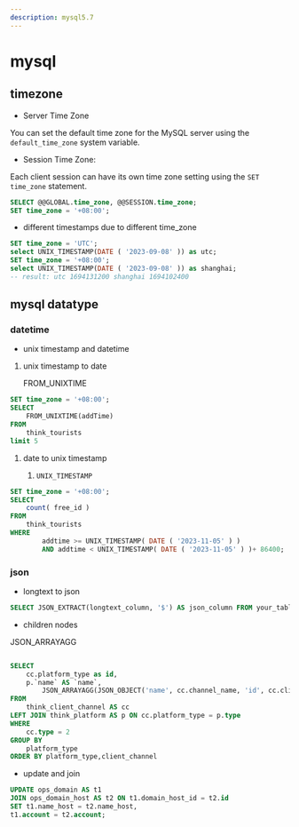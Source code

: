 ```yaml
---
description: mysql5.7
---
```


# mysql

##

## timezone&#x20;

* Server Time Zone

You can set the default time zone for the MySQL server using the `default_time_zone` system variable.

* Session Time Zone:

Each client session can have its own time zone setting using the `SET time_zone` statement.

```sql
SELECT @@GLOBAL.time_zone, @@SESSION.time_zone;
SET time_zone = '+08:00';
```



* different timestamps due to different time\_zone

```sql
SET time_zone = 'UTC';
select UNIX_TIMESTAMP(DATE ( '2023-09-08' )) as utc;
SET time_zone = '+08:00';
select UNIX_TIMESTAMP(DATE ( '2023-09-08' )) as shanghai;
-- result: utc 1694131200 shanghai 1694102400
```



## mysql datatype



### datetime



* unix timestamp and datetime

1.  unix timestamp to date

    FROM\_UNIXTIME

```sql
SET time_zone = '+08:00';
SELECT
	FROM_UNIXTIME(addTime)
FROM
	think_tourists 
limit 5
```

1. date to unix timestamp
   1. ```
      UNIX_TIMESTAMP
      ```

```sql
SET time_zone = '+08:00';
SELECT
	count( free_id ) 
FROM
	think_tourists 
WHERE
		addtime >= UNIX_TIMESTAMP( DATE ( '2023-11-05' ) ) 
		AND addtime < UNIX_TIMESTAMP( DATE ( '2023-11-05' ) )+ 86400;
```



### json



* longtext to json

```sql
SELECT JSON_EXTRACT(longtext_column, '$') AS json_column FROM your_table;
```



* children nodes

JSON\_ARRAYAGG

```sql

SELECT
    cc.platform_type as id,
    p.`name` AS `name`,
		JSON_ARRAYAGG(JSON_OBJECT('name', cc.channel_name, 'id', cc.client_channel)) as channel
FROM
    think_client_channel AS cc
LEFT JOIN think_platform AS p ON cc.platform_type = p.type
WHERE
    cc.type = 2
GROUP BY
    platform_type
ORDER BY platform_type,client_channel


```



* update and join

```sql
UPDATE ops_domain AS t1
JOIN ops_domain_host AS t2 ON t1.domain_host_id = t2.id 
SET t1.name_host = t2.name_host,
t1.account = t2.account;
```
